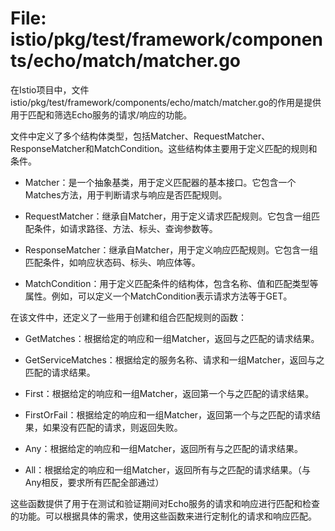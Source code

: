 # File: istio/pkg/test/framework/components/echo/match/matcher.go

在Istio项目中，文件istio/pkg/test/framework/components/echo/match/matcher.go的作用是提供用于匹配和筛选Echo服务的请求/响应的功能。

文件中定义了多个结构体类型，包括Matcher、RequestMatcher、ResponseMatcher和MatchCondition。这些结构体主要用于定义匹配的规则和条件。

- Matcher：是一个抽象基类，用于定义匹配器的基本接口。它包含一个Matches方法，用于判断请求与响应是否匹配规则。

- RequestMatcher：继承自Matcher，用于定义请求匹配规则。它包含一组匹配条件，如请求路径、方法、标头、查询参数等。

- ResponseMatcher：继承自Matcher，用于定义响应匹配规则。它包含一组匹配条件，如响应状态码、标头、响应体等。

- MatchCondition：用于定义匹配条件的结构体，包含名称、值和匹配类型等属性。例如，可以定义一个MatchCondition表示请求方法等于GET。

在该文件中，还定义了一些用于创建和组合匹配规则的函数：

- GetMatches：根据给定的响应和一组Matcher，返回与之匹配的请求结果。

- GetServiceMatches：根据给定的服务名称、请求和一组Matcher，返回与之匹配的请求结果。

- First：根据给定的响应和一组Matcher，返回第一个与之匹配的请求结果。

- FirstOrFail：根据给定的响应和一组Matcher，返回第一个与之匹配的请求结果，如果没有匹配的请求，则返回失败。

- Any：根据给定的响应和一组Matcher，返回所有与之匹配的请求结果。

- All：根据给定的响应和一组Matcher，返回所有与之匹配的请求结果。（与Any相反，要求所有匹配全部通过）

这些函数提供了用于在测试和验证期间对Echo服务的请求和响应进行匹配和检查的功能。可以根据具体的需求，使用这些函数来进行定制化的请求和响应匹配。

